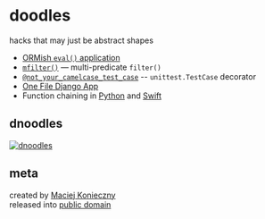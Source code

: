 doodles
=======

hacks that may just be abstract shapes

- [ORMish `eval()` application](doodles/ormish_eval.py)
- [`mfilter()`](doodles/mfilter.py) — multi-predicate `filter()`
- [`@not_your_camelcase_test_case`](doodles/nyctc.py) -- `unittest.TestCase` decorator
- [One File Django App](doodles/django1.py)
- Function chaining in [Python](doodles/chain.py) and [Swift](doodles/chain.swift)


dnoodles
-------

[![dnoodles](http://dl.dropbox.com/u/2618196/dnoodles.svg)](https://gist.github.com/narfdotpl/639250)


meta
----

created by [Maciej Konieczny](http://narf.pl/)<br>
released into [public domain](http://unlicense.org/)
